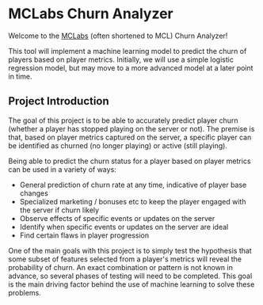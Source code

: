 # MCLabs Churn Analyzer

Welcome to the [MCLabs](https://labs-mc.com/) (often shortened to MCL) Churn Analyzer!

This tool will implement a machine learning model to predict the churn of players based on player metrics. Initially, we will use a simple logistic regression model, but may move to a more advanced model at a later point in time.

## Project Introduction

The goal of this project is to be able to accurately predict player churn (whether a player has stopped playing on the server or not). The premise is that, based on player metrics captured on the server, a specific player can be identified as churned (no longer playing) or active (still playing).

Being able to predict the churn status for a player based on player metrics can be used in a variety of ways:

* General prediction of churn rate at any time, indicative of player base changes
* Specialized marketing / bonuses etc to keep the player engaged with the server if churn likely
* Observe effects of specific events or updates on the server
* Identify when specific events or updates on the server are ideal
* Find certain flaws in player progression

One of the main goals with this project is to simply test the hypothesis that some subset of features selected from a player's metrics will reveal the probability of churn. An exact combination or pattern is not known in advance, so several phases of testing will need to be completed. This goal is the main driving factor behind the use of machine learning to solve these problems.
